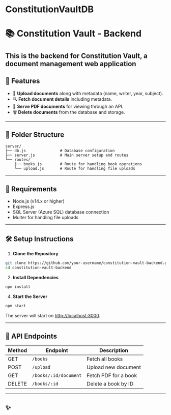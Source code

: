 # ConstitutionVaultDB

# 📚 Constitution Vault - Backend

## This is the backend for **Constitution Vault**, a document management web application

## 🚀 Features

- 📝 **Upload documents** along with metadata (name, writer, year, subject).
- 🔍 **Fetch document details** including metadata.
- 📄 **Serve PDF documents** for viewing through an API.
- 🗑️ **Delete documents** from the database and storage.

---

## 🧱 Folder Structure

```
server/
├── db.js               # Database configuration
├── server.js           # Main server setup and routes
└── routes/
    ├── books.js        # Route for handling book operations
    └── upload.js       # Route for handling file uploads
```

---

## 🔧 Requirements

- Node.js (v14.x or higher)
- Express.js
- SQL Server (Azure SQL) database connection
- Multer for handling file uploads

---

## 🛠️ Setup Instructions

1. **Clone the Repository**

```bash
git clone https://github.com/your-username/constitution-vault-backend.git
cd constitution-vault-backend
```

2. **Install Dependencies**

```bash
npm install
```

4. **Start the Server**

```bash
npm start
```

The server will start on [http://localhost:3000](http://localhost:3000).

---

## 📡 API Endpoints

| Method | Endpoint              | Description          |
| ------ | --------------------- | -------------------- |
| GET    | `/books`              | Fetch all books      |
| POST   | `/upload`             | Upload new document  |
| GET    | `/books/:id/document` | Fetch PDF for a book |
| DELETE | `/books/:id`          | Delete a book by ID  |

---

## ✨
